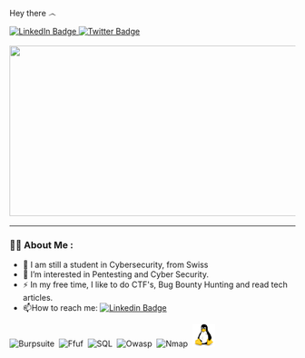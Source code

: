 Hey there *෴*

<div id="badges">
  <a href="https://www.linkedin.com/in/antoni-ottone-29898a237/">
    <img src="https://img.shields.io/badge/LinkedIn-blue?style=for-the-badge&logo=linkedin&logoColor=white" alt="LinkedIn Badge"/>
  </a>
  <a href="https://twitter.com/antoniottone">
    <img src="https://img.shields.io/badge/Twitter-blue?style=for-the-badge&logo=twitter&logoColor=white" alt="Twitter Badge"/>
  </a>
</div>

<img src="https://komarev.com/ghpvc/?username=s4dhead&style=flat-square&color=blue" alt=""/>
</h1>

<div align="center">
  <img src="https://media.giphy.com/media/wwg1suUiTbCY8H8vIA/giphy-downsized-large.gif" width="600" height="300"/>
</div>

---

### 👨‍💻 About Me : 

- :telescope: I am still a student in Cybersecurity, from Swiss
- :seedling: I’m interested in Pentesting and Cyber Security.
- :zap: In my free time, I like to do CTF's, Bug Bounty Hunting and read tech articles.
- :mailbox:How to reach me: [![Linkedin Badge](https://img.shields.io/badge/-s4dhead-blue?style=flat&logo=Linkedin&logoColor=white)](https://www.linkedin.com/in/antoni-ottone-29898a237/)

<div>
  <img src="<div>
  ;
  <img src="https://www.kali.org/tools/burpsuite/images/burpsuite-logo.svg" title="Burpsuite" alt="Burpsuite" width="40" height="40"/>&nbsp;
  <img src="https://www.kali.org/tools/ffuf/images/ffuf-logo.svg" title="Ffuf" alt="Ffuf" width="40" height="40"/>&nbsp;
  <img src="https://www.svgrepo.com/show/120229/sql.svg" title="SQL" alt="SQL" width="40" height="40"/>&nbsp;
  <img src="https://owasp.org/assets/images/logo.svg" title="Owasp" alt="Owasp" width="40" height="40"/>&nbsp;
  <img src="https://nmap.org/images/sitelogo-nmap.svg" title="Nmap" alt="Nmap" width="40" height="40"/>&nbsp;
  <img src="https://raw.githubusercontent.com/devicons/devicon/master/icons/linux/linux-original.svg" title="Linux" alt="Linux" width="40" height="40"/>&nbsp;
  
</div>
